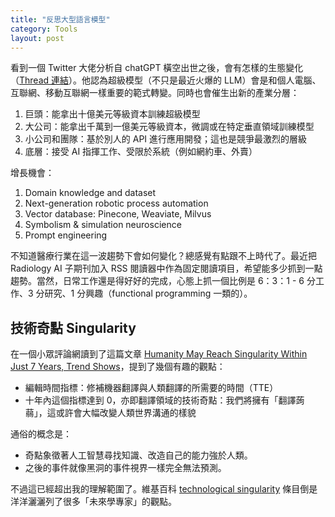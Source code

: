 ```yaml
---
title: "反思大型語言模型"
category: Tools
layout: post
---
```


看到一個 Twitter 大佬分析自 chatGPT 橫空出世之後，會有怎樣的生態變化（[Thread 連結](https://threadreaderapp.com/thread/1618438401937768448.html)）。他認為超級模型（不只是最近火爆的 LLM）會是和個人電腦、互聯網、移動互聯網一樣重要的範式轉變。同時也會催生出新的產業分層：

1. 巨頭：能拿出十億美元等級資本訓練超級模型
2. 大公司：能拿出千萬到一億美元等級資本，微調或在特定垂直領域訓練模型
3. 小公司和團隊：基於別人的 API 進行應用開發；這也是競爭最激烈的層級
4. 底層：接受 AI 指揮工作、受限於系統（例如網約車、外賣）

增長機會：

1. Domain knowledge and dataset
2. Next-generation robotic process automation
3. Vector database: Pinecone, Weaviate, Milvus
4. Symbolism & simulation neuroscience
5. Prompt engineering

不知道醫療行業在這一波趨勢下會如何變化？總感覺有點跟不上時代了。最近把 Radiology AI 子期刊加入 RSS 閱讀器中作為固定閱讀項目，希望能多少抓到一點趨勢。當然，日常工作還是得好好的完成，心態上抓一個比例是 6：3：1 - 6 分工作、3 分研究、1 分興趣（functional programming 一類的）。

## 技術奇點 Singularity 

在一個小眾評論網讀到了這篇文章 [Humanity May Reach Singularity Within Just 7 Years, Trend Shows](https://www.popularmechanics.com/technology/robots/a42612745/singularity-when-will-it-happen/)，提到了幾個有趣的觀點：

- 編輯時間指標：修補機器翻譯與人類翻譯的所需要的時間（TTE）
- 十年內這個指標達到 0，亦即翻譯領域的技術奇點：我們將擁有「翻譯蒟蒻」，這或許會大幅改變人類世界溝通的樣貌

通俗的概念是：

- 奇點象徵著人工智慧尋找知識、改造自己的能力強於人類。
- 之後的事件就像黑洞的事件視界一樣完全無法預測。

不過這已經超出我的理解範圍了。維基百科 [technological singularity](https://en.wikipedia.org/wiki/Technological_singularity) 條目倒是洋洋灑灑列了很多「未來學專家」的觀點。